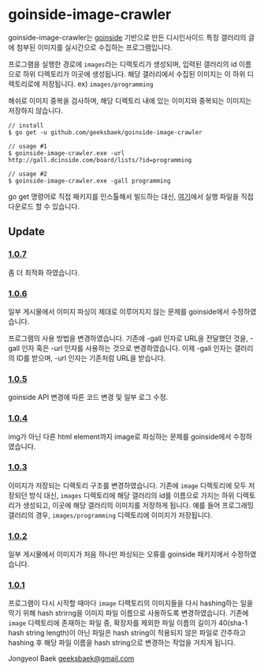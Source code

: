 # goinside-image-crawler

goinside-image-crawler는 [goinside](https://github.com/geeksbaek/goinside) 기반으로 만든 디시인사이드 특정 갤러리의 글에 첨부된 이미지를 실시간으로 수집하는 프로그램입니다.

프로그램을 실행한 경로에 `images`라는 디렉토리가 생성되며, 입력된 갤러리의 id 이름으로 하위 디렉토리가 이곳에 생성됩니다. 해당 갤러리에서 수집된 이미지는 이 하위 디렉토리로에 저장됩니다. ex) `images/programming`

해쉬로 이미지 중복을 검사하며, 해당 디렉토리 내에 있는 이미지와 중복되는 이미지는 저장하지 않습니다.

```
// install
$ go get -u github.com/geeksbaek/goinside-image-crawler

// usage #1
$ goinside-image-crawler.exe -url http://gall.dcinside.com/board/lists/?id=programming

// usage #2
$ goinside-image-crawler.exe -gall programming
```
go get 명령어로 직접 패키지를 인스톨해서 빌드하는 대신, [여기](https://github.com/geeksbaek/goinside-image-crawler/releases)에서 실행 파일을 직접 다운로드 할 수 있습니다.

## Update

### [1.0.7](https://github.com/geeksbaek/goinside-image-crawler/releases/tag/1.0.7)
좀 더 최적화 하였습니다.

### [1.0.6](https://github.com/geeksbaek/goinside-image-crawler/releases/tag/1.0.6)
일부 게시물에서 이미지 파싱이 제대로 이루어지지 않는 문제를 goinside에서 수정하였습니다. 

프로그램의 사용 방법을 변경하였습니다. 기존에 -gall 인자로 URL을 전달했던 것을, -gall 인자 혹은 -url 인자를 사용하는 것으로 변경하였습니다. 이제 -gall 인자는 갤러리의 ID를 받으며, -url 인자는 기존처럼 URL을 받습니다.

### [1.0.5](https://github.com/geeksbaek/goinside-image-crawler/releases/tag/1.0.5)
goinside API 변경에 따른 코드 변경 및 일부 로그 수정.

### [1.0.4](https://github.com/geeksbaek/goinside-image-crawler/releases/tag/1.0.4)
img가 아닌 다른 html element까지 image로 파싱하는 문제를 goinside에서 수정하였습니다.

### [1.0.3](https://github.com/geeksbaek/goinside-image-crawler/releases/tag/1.0.3)
이미지가 저장되는 디렉토리 구조를 변경하였습니다. 기존에 `image` 디렉토리에 모두 저장되던 방식 대신, `images` 디렉토리에 해당 갤러리의 id를 이름으로 가지는 하위 디렉토리가 생성되고, 이곳에 해당 갤러리의 이미지를 저장하게 됩니다. 예를 들어 프로그래밍 갤러리의 경우, `images/programming` 디렉토리에 이미지가 저장됩니다.

### [1.0.2](https://github.com/geeksbaek/goinside-image-crawler/releases/tag/1.0.2)
일부 게시물에서 이미지가 처음 하나만 파싱되는 오류를 goinside 패키지에서 수정하였습니다. 

### [1.0.1](https://github.com/geeksbaek/goinside-image-crawler/releases/tag/1.0.1)
프로그램이 다시 시작할 때마다 `image` 디렉토리의 이미지들을 다시 hashing하는 일을 막기 위해 hash strirng을 이미지 파일 이름으로 사용하도록 변경하였습니다. 기존에 `image` 디렉토리에 존재하는 파일 중, 확장자를 제외한 파일 이름의 길이가 40(sha-1 hash string length)이 아닌 파일은 hash string이 적용되지 않은 파일로 간주하고 hashing 후 해당 파일 이름을 hash string으로 변경하는 작업을 거치게 됩니다.

Jongyeol Baek <geeksbaek@gmail.com>

